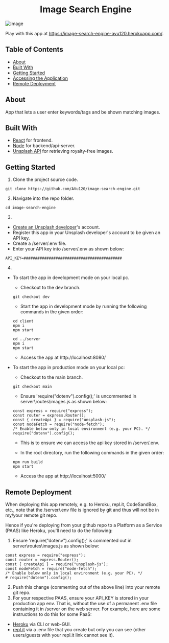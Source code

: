 <h1 align="center">Image Search Engine</h1>

![image](https://user-images.githubusercontent.com/38395166/132076987-ec55e38a-30cb-4688-8ec8-2e61c179d72f.png)

Play with this app at https://image-search-engine-avu120.herokuapp.com/.

## Table of Contents

- [About](#about)
- [Built With](#built-with)
- [Getting Started](#getting-started)
- [Accessing the Application](#accessing-the-application)
- [Remote Deployment](#remote-deployment)

## About

App that lets a user enter keywords/tags and be shown matching images.

## Built With

- [React](https://reactjs.org/) for frontend.
- [Node](https://nodejs.org/en/) for backend/api-server.
- [Unsplash API](https://unsplash.com/documentation) for retrieving royalty-free images.

## Getting Started

1. Clone the project source code.

```
git clone https://github.com/AVu120/image-search-engine.git
```

2. Navigate into the repo folder.

```
cd image-search-engine
```

3.

- [Create an Unsplash developer](https://unsplash.com/documentation#creating-a-developer-account)'s account.
- Register this app in your Unsplash developer's account to be given an API key.
- Create a /server/.env file.
- Enter your API key into /server/.env as shown below:

```
API_KEY=###########################################
```

4.

- To start the app in development mode on your local pc.

  - Checkout to the dev branch.

  ```
  git checkout dev
  ```

  - Start the app in development mode by running the following commands in the given order:

  ```
  cd client
  npm i
  npm start

  cd ../server
  npm i
  npm start
  ```

  - Access the app at http://localhost:8080/

- To start the app in production mode on your local pc:

  - Checkout to the main branch.

  ```
  git checkout main
  ```

  - Ensure 'require("dotenv").config();' is uncommented in server\routes\images.js as shown below:

  ```
  const express = require("express");
  const router = express.Router();
  const { createApi } = require("unsplash-js");
  const nodeFetch = require("node-fetch");
  /* Enable below only in local environment (e.g. your PC). */
  require("dotenv").config();
  ```

  - This is to ensure we can access the api key stored in /server/.env.

  - In the root directory, run the following commands in the given order:

  ```
  npm run build
  npm start
  ```

  - Access the app at http://localhost:5000/

## Remote Deployment

When deploying this app remotely, e.g. to Heroku, repl.it, CodeSandBox, etc., note that the /server/.env file is ignored by git and thus will not be in my/your remote git repo.

Hence if you're deploying from your github repo to a Platform as a Service (PAAS) like Heroku, you'll need to do the following:

1. Ensure 'require("dotenv").config();' is commented out in server\routes\images.js as shown below:

```
const express = require("express");
const router = express.Router();
const { createApi } = require("unsplash-js");
const nodeFetch = require("node-fetch");
/* Enable below only in local environment (e.g. your PC). */
# require("dotenv").config();
```

2. Push this change (commenting out of the above line) into your remote git repo.
3. For your respective PAAS, ensure your API_KEY is stored in your production app env. That is, without the use of a permanent .env file containing it in /server on the web server. For example, here are some instructions to do this for some PaaS:

- [Heroku](https://devcenter.heroku.com/articles/config-vars#managing-config-vars) via CLI or web-GUI.
- [repl.it](https://docs.repl.it/repls/secret-keys) via a .env file that you create but only you can see (other users/guests with your repl.it link cannot see it).

